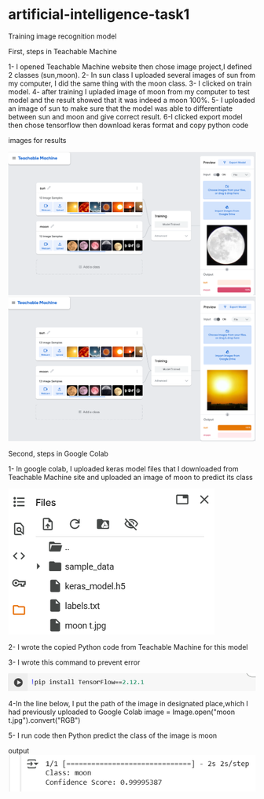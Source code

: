 # artificial-intelligence-task1

Training image recognition model 

First, steps in Teachable Machine

1- I opened Teachable Machine website then chose image project,I defined 2 classes (sun,moon). 
2- In sun class I uploaded several images of sun from my computer, I did the same thing with the moon class.
3- I clicked on train model.
4- after training I upladed  image of moon from my computer to test model and the result showed that it was indeed a moon 100%.
5- I uploaded an image of sun to make sure that the model was able to differentiate between sun and moon and give 
correct result.
6-I clicked export model then chose tensorflow then download keras format and copy python code 


images for results 

![image alt](https://github.com/Sa12345678434/artificial-intelligence-task1/blob/main/moon.png?raw=true)
![image alt](https://github.com/Sa12345678434/artificial-intelligence-task1/blob/main/sun.png?raw=true)



Second, steps in Google Colab

1- In google colab, I uploaded keras model files that I downloaded from Teachable Machine site and uploaded an image of moon
to predict its class

 ![image alt](https://github.com/Sa12345678434/artificial-intelligence-task1/blob/main/files2.png?raw=true)

 2- I wrote the copied Python code from Teachable Machine for this model
 
 3- I wrote this command to prevent error
 
 ![image alt](https://github.com/Sa12345678434/artificial-intelligence-task1/blob/main/pip.png?raw=true)


 4-In the line below, I put the path of the image in designated place,which I had previously uploaded to Google Colab
 image = Image.open("moon t.jpg").convert("RGB")

5- I run code then Python predict the class of the image is moon 

output
![image alt](https://github.com/Sa12345678434/artificial-intelligence-task1/blob/main/output%20moon.png?raw=true)


